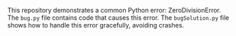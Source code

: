 This repository demonstrates a common Python error: ZeroDivisionError.  The `bug.py` file contains code that causes this error. The `bugSolution.py` file shows how to handle this error gracefully, avoiding crashes.